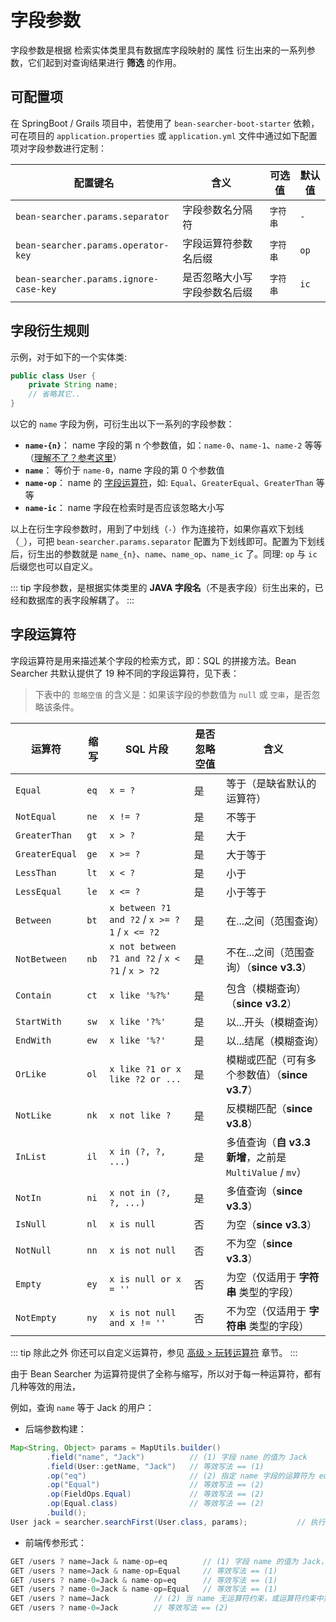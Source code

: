 # 字段参数

字段参数是根据 检索实体类里具有数据库字段映射的 属性 衍生出来的一系列参数，它们起到对查询结果进行 **筛选** 的作用。

## 可配置项

在 SpringBoot / Grails 项目中，若使用了 `bean-searcher-boot-starter` 依赖，可在项目的 `application.properties` 或 `application.yml` 文件中通过如下配置项对字段参数进行定制：

配置键名 | 含义 | 可选值 | 默认值
-|-|-|-
`bean-searcher.params.separator` | 字段参数名分隔符 | `字符串` | `-`
`bean-searcher.params.operator-key` | 字段运算符参数名后缀 | `字符串` | `op`
`bean-searcher.params.ignore-case-key` | 是否忽略大小写字段参数名后缀 | `字符串` | `ic`

## 字段衍生规则

示例，对于如下的一个实体类:

```java
public class User {
    private String name;
    // 省略其它..
}
```

以它的 `name` 字段为例，可衍生出以下一系列的字段参数：

* **`name-{n}`**： name 字段的第 n 个参数值，如：`name-0`、`name-1`、`name-2` 等等（[理解不了？参考这里](/guide/latest/start.html#（11）字段过滤（-field-op-bt-）)）
* **`name`**： 等价于 `name-0`，name 字段的第 0 个参数值
* **`name-op`**： name 的 [字段运算符](/guide/latest/params.html#字段运算符)，如: `Equal`、`GreaterEqual`、`GreaterThan` 等等
* **`name-ic`**： name 字段在检索时是否应该忽略大小写

以上在衍生字段参数时，用到了中划线（`-`）作为连接符，如果你喜欢下划线（`_`），可把 `bean-searcher.params.separator` 配置为下划线即可。配置为下划线后，衍生出的参数就是 `name_{n}`、`name`、`name_op`、`name_ic` 了。同理: `op` 与 `ic` 后缀您也可以自定义。

::: tip
字段参数，是根据实体类里的 **JAVA 字段名**（不是表字段）衍生出来的，已经和数据库的表字段解耦了。
:::

## 字段运算符

字段运算符是用来描述某个字段的检索方式，即：SQL 的拼接方法。Bean Searcher 共默认提供了 19 种不同的字段运算符，见下表：

> 下表中的 `忽略空值` 的含义是：如果该字段的参数值为 `null` 或 `空串`，是否忽略该条件。

运算符 | 缩写 | SQL 片段 | 是否忽略空值 | 含义
-|-|-|-|-
`Equal` | `eq` | `x = ?` | 是 | 等于（是缺省默认的运算符）
`NotEqual` | `ne` | `x != ?` | 是 | 不等于
`GreaterThan` | `gt` | `x > ?` | 是 | 大于
`GreaterEqual` | `ge` | `x >= ?` | 是 | 大于等于
`LessThan` | `lt` | `x < ?` | 是 | 小于
`LessEqual` | `le` | `x <= ?` | 是 | 小于等于
`Between` | `bt` | `x between ?1 and ?2` / `x >= ?1` / `x <= ?2` | 是 | 在...之间（范围查询）
`NotBetween` | `nb` | `x not between ?1 and ?2` / `x < ?1` / `x > ?2` | 是 | 不在...之间（范围查询）（**since v3.3**）
`Contain` | `ct` | `x like '%?%'` | 是 | 包含（模糊查询）（**since v3.2**）
`StartWith` | `sw` | `x like '?%'` | 是 | 以...开头（模糊查询）
`EndWith` | `ew` | `x like '%?'` | 是 | 以...结尾（模糊查询）
`OrLike` | `ol` | `x like ?1 or x like ?2 or ...` | 是 | 模糊或匹配（可有多个参数值）（**since v3.7**）
`NotLike` | `nk` | `x not like ?` | 是 | 反模糊匹配（**since v3.8**）
`InList`  | `il` | `x in (?, ?, ...)` | 是 | 多值查询（**自 v3.3 新增**，之前是 `MultiValue` / `mv`）
`NotIn` | `ni` | `x not in (?, ?, ...)` | 是 | 多值查询（**since v3.3**）
`IsNull` | `nl` | `x is null` | 否 | 为空（**since v3.3**）
`NotNull` | `nn` | `x is not null` | 否 | 不为空（**since v3.3**）
`Empty` | `ey` | `x is null or x = ''` | 否 | 为空（仅适用于 **字符串** 类型的字段）
`NotEmpty` | `ny` | `x is not null and x != ''` | 否 | 不为空（仅适用于 **字符串** 类型的字段）

::: tip 除此之外
你还可以自定义运算符，参见 [高级 > 玩转运算符](/guide/latest/advance.html#玩转运算符（since-v3-3-0）) 章节。
:::

由于 Bean Searcher 为运算符提供了全称与缩写，所以对于每一种运算符，都有几种等效的用法，

例如，查询 `name` 等于 Jack 的用户：

* 后端参数构建：

```java
Map<String, Object> params = MapUtils.builder()
        .field("name", "Jack")          // (1) 字段 name 的值为 Jack
        .field(User::getName, "Jack")   // 等效写法 == (1) 
        .op("eq")                       // (2) 指定 name 字段的运算符为 eq (默认就是 eq, 所以也可以省略)
        .op("Equal")                    // 等效写法 == (2) 
        .op(FieldOps.Equal)             // 等效写法 == (2) 
        .op(Equal.class)                // 等效写法 == (2) 
        .build();
User jack = searcher.searchFirst(User.class, params);           // 执行查询
```

* 前端传参形式：

```js
GET /users ? name=Jack & name-op=eq        // (1) 字段 name 的值为 Jack，运算符为 eq
GET /users ? name=Jack & name-op=Equal     // 等效写法 == (1) 
GET /users ? name-0=Jack & name-op=eq      // 等效写法 == (1) 
GET /users ? name-0=Jack & name-op=Equal   // 等效写法 == (1) 
GET /users ? name=Jack          // (2) 当 name 无运算符约束，或运算符约束中第一个为 Equal 时，与 (1) 等效 
GET /users ? name-0=Jack        // 等效写法 == (2) 
```
